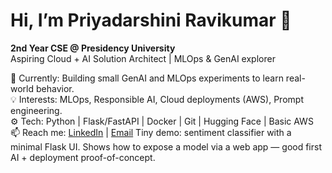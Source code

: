 # Hi, I’m Priyadarshini Ravikumar 👋

**2nd Year CSE @ Presidency University**  
Aspiring Cloud + AI Solution Architect | MLOps & GenAI explorer

🔭 Currently: Building small GenAI and MLOps experiments to learn real-world behavior.  
💡 Interests: MLOps, Responsible AI, Cloud deployments (AWS), Prompt engineering.  
⚙️ Tech: Python | Flask/FastAPI | Docker | Git | Hugging Face | Basic AWS  
📫 Reach me: [LinkedIn](https://www.linkedin.com/in/priyadarshini-ravikumar-3a457a353) | [Email](pdrk888@gmail.com)
Tiny demo: sentiment classifier with a minimal Flask UI. Shows how to expose a model via a web app — good first AI + deployment proof-of-concept.
